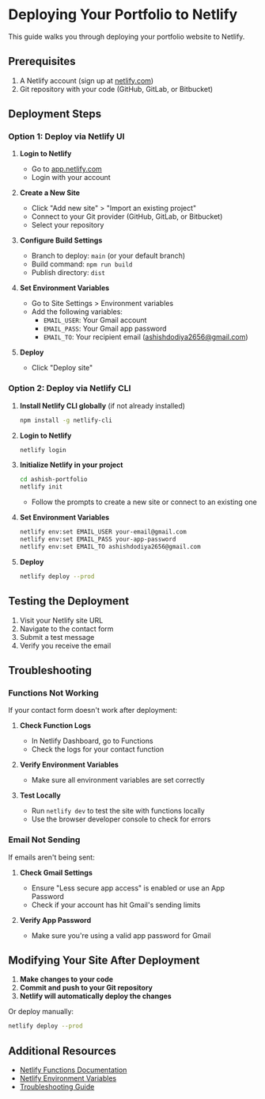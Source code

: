 # Deploying Your Portfolio to Netlify

This guide walks you through deploying your portfolio website to Netlify.

## Prerequisites

1. A Netlify account (sign up at [netlify.com](https://netlify.com))
2. Git repository with your code (GitHub, GitLab, or Bitbucket)

## Deployment Steps

### Option 1: Deploy via Netlify UI

1. **Login to Netlify**
   - Go to [app.netlify.com](https://app.netlify.com)
   - Login with your account

2. **Create a New Site**
   - Click "Add new site" > "Import an existing project"
   - Connect to your Git provider (GitHub, GitLab, or Bitbucket)
   - Select your repository

3. **Configure Build Settings**
   - Branch to deploy: `main` (or your default branch)
   - Build command: `npm run build`
   - Publish directory: `dist`

4. **Set Environment Variables**
   - Go to Site Settings > Environment variables
   - Add the following variables:
     - `EMAIL_USER`: Your Gmail account
     - `EMAIL_PASS`: Your Gmail app password
     - `EMAIL_TO`: Your recipient email (ashishdodiya2656@gmail.com)

5. **Deploy**
   - Click "Deploy site"

### Option 2: Deploy via Netlify CLI

1. **Install Netlify CLI globally** (if not already installed)
   ```bash
   npm install -g netlify-cli
   ```

2. **Login to Netlify**
   ```bash
   netlify login
   ```

3. **Initialize Netlify in your project**
   ```bash
   cd ashish-portfolio
   netlify init
   ```
   - Follow the prompts to create a new site or connect to an existing one

4. **Set Environment Variables**
   ```bash
   netlify env:set EMAIL_USER your-email@gmail.com
   netlify env:set EMAIL_PASS your-app-password
   netlify env:set EMAIL_TO ashishdodiya2656@gmail.com
   ```

5. **Deploy**
   ```bash
   netlify deploy --prod
   ```

## Testing the Deployment

1. Visit your Netlify site URL
2. Navigate to the contact form
3. Submit a test message
4. Verify you receive the email

## Troubleshooting

### Functions Not Working

If your contact form doesn't work after deployment:

1. **Check Function Logs**
   - In Netlify Dashboard, go to Functions
   - Check the logs for your contact function

2. **Verify Environment Variables**
   - Make sure all environment variables are set correctly

3. **Test Locally**
   - Run `netlify dev` to test the site with functions locally
   - Use the browser developer console to check for errors

### Email Not Sending

If emails aren't being sent:

1. **Check Gmail Settings**
   - Ensure "Less secure app access" is enabled or use an App Password
   - Check if your account has hit Gmail's sending limits

2. **Verify App Password**
   - Make sure you're using a valid app password for Gmail

## Modifying Your Site After Deployment

1. **Make changes to your code**
2. **Commit and push to your Git repository**
3. **Netlify will automatically deploy the changes**

Or deploy manually:
```bash
netlify deploy --prod
```

## Additional Resources

- [Netlify Functions Documentation](https://docs.netlify.com/functions/overview/)
- [Netlify Environment Variables](https://docs.netlify.com/configure-builds/environment-variables/)
- [Troubleshooting Guide](https://docs.netlify.com/configure-builds/troubleshooting-tips/) 